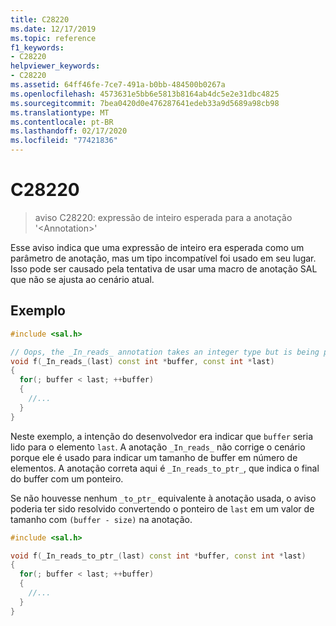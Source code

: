 ```yaml
---
title: C28220
ms.date: 12/17/2019
ms.topic: reference
f1_keywords:
- C28220
helpviewer_keywords:
- C28220
ms.assetid: 64ff46fe-7ce7-491a-b0bb-484500b0267a
ms.openlocfilehash: 4573631e5bb6e5813b8164ab4dc5e2e31dbc4825
ms.sourcegitcommit: 7bea0420d0e476287641edeb33a9d5689a98cb98
ms.translationtype: MT
ms.contentlocale: pt-BR
ms.lasthandoff: 02/17/2020
ms.locfileid: "77421836"
---
```

# <a name="c28220"></a>C28220

> aviso C28220: expressão de inteiro esperada para a anotação '\<Annotation\>'

Esse aviso indica que uma expressão de inteiro era esperada como um parâmetro de anotação, mas um tipo incompatível foi usado em seu lugar. Isso pode ser causado pela tentativa de usar uma macro de anotação SAL que não se ajusta ao cenário atual.

## <a name="example"></a>Exemplo

```cpp
#include <sal.h>

// Oops, the _In_reads_ annotation takes an integer type but is being passed a pointer
void f(_In_reads_(last) const int *buffer, const int *last)
{
  for(; buffer < last; ++buffer)
  {
    //...
  }
}
```

Neste exemplo, a intenção do desenvolvedor era indicar que `buffer` seria lido para o elemento `last`.  A anotação `_In_reads_` não corrige o cenário porque ele é usado para indicar um tamanho de buffer em número de elementos. A anotação correta aqui é `_In_reads_to_ptr_`, que indica o final do buffer com um ponteiro.

Se não houvesse nenhum `_to_ptr_` equivalente à anotação usada, o aviso poderia ter sido resolvido convertendo o ponteiro de `last` em um valor de tamanho com `(buffer - size)` na anotação.

```cpp
#include <sal.h>

void f(_In_reads_to_ptr_(last) const int *buffer, const int *last)
{
  for(; buffer < last; ++buffer)
  {
    //...
  }
}
```
